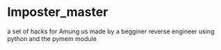 # Imposter_master
a set of hacks for Amung us made by a begginer reverse engineer using python and the pymem module
